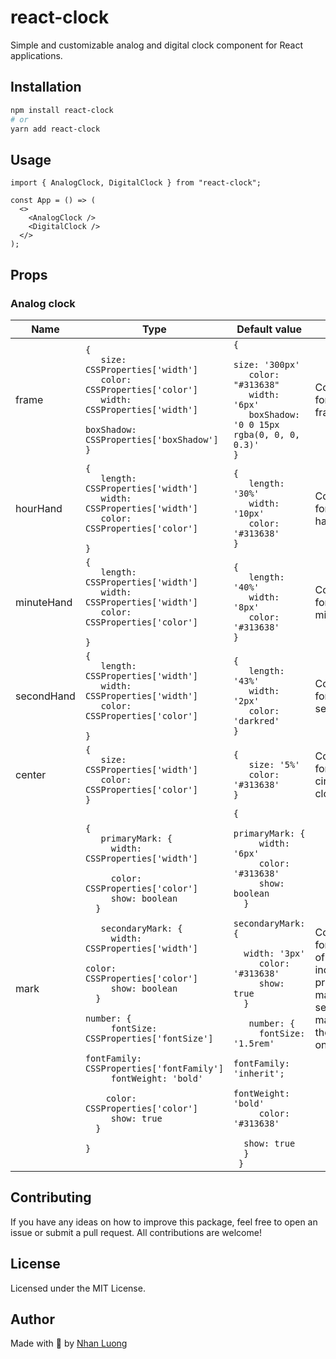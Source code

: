 # react-clock

Simple and customizable analog and digital clock component for React applications.

## Installation

```bash
npm install react-clock
# or
yarn add react-clock
```

## Usage

```tsx
import { AnalogClock, DigitalClock } from "react-clock";

const App = () => (
  <>
    <AnalogClock />
    <DigitalClock />
  </>
);
```

## Props

### Analog clock

<!-- create a table in markdown format with 4 columns named name, type, default value and note respectively -->

| Name       | Type                                                                                                                                                                                                                                                                                                                                                                                                                                                                                                                                                                                                                                                    | Default value                                                                                                                                                                                                                                                                                                                                                                                                                                                                                                                             | Note                                                                                                                |
| ---------- | ------------------------------------------------------------------------------------------------------------------------------------------------------------------------------------------------------------------------------------------------------------------------------------------------------------------------------------------------------------------------------------------------------------------------------------------------------------------------------------------------------------------------------------------------------------------------------------------------------------------------------------------------------- | ----------------------------------------------------------------------------------------------------------------------------------------------------------------------------------------------------------------------------------------------------------------------------------------------------------------------------------------------------------------------------------------------------------------------------------------------------------------------------------------------------------------------------------------- | ------------------------------------------------------------------------------------------------------------------- |
| frame      | <code>{ <br> &nbsp; size: &nbsp; CSSProperties['width'] <br> &nbsp; color: CSSProperties['color'] <br> &nbsp; width: CSSProperties['width'] <br> &nbsp; boxShadow: CSSProperties['boxShadow'] <br>}</code>                                                                                                                                                                                                                                                                                                                                                                                                                                              | <code>{ <br> &nbsp; size:&nbsp;'300px' <br> &nbsp; color: "#313638" <br> &nbsp; width: '6px' <br> &nbsp; boxShadow: '0 0 15px rgba(0, 0, 0, 0.3)' <br>}</code>                                                                                                                                                                                                                                                                                                                                                                            | Configuration for the clock frame                                                                                   |
| hourHand   | <code>{ <br> &nbsp; length: CSSProperties['width'] <br> &nbsp; width: CSSProperties['width'] <br> &nbsp; color: CSSProperties['color'] <br>}</code>                                                                                                                                                                                                                                                                                                                                                                                                                                                                                                     | <code>{ <br> &nbsp; length: '30%' <br> &nbsp; width: '10px' <br> &nbsp; color: '#313638' <br>}</code>                                                                                                                                                                                                                                                                                                                                                                                                                                     | Configuration for the hour hand                                                                                     |
| minuteHand | <code>{ <br> &nbsp; length: CSSProperties['width'] <br> &nbsp; width: CSSProperties['width'] <br> &nbsp; color: CSSProperties['color'] <br>}</code>                                                                                                                                                                                                                                                                                                                                                                                                                                                                                                     | <code>{ <br> &nbsp; length: '40%' <br> &nbsp; width: '8px' <br> &nbsp; color: '#313638' <br>}</code>                                                                                                                                                                                                                                                                                                                                                                                                                                      | Configuration for the minute hand                                                                                   |
| secondHand | <code>{ <br> &nbsp; length: CSSProperties['width'] <br> &nbsp; width: CSSProperties['width'] <br> &nbsp; color: CSSProperties['color'] <br>}</code>                                                                                                                                                                                                                                                                                                                                                                                                                                                                                                     | <code>{ <br> &nbsp; length: '43%' <br> &nbsp; width: '2px' <br> &nbsp; color: 'darkred'<br>}</code>                                                                                                                                                                                                                                                                                                                                                                                                                                       | Configuration for the second hand                                                                                   |
| center     | <code>{ <br> &nbsp; size: CSSProperties['width'] <br> &nbsp; color: CSSProperties['color'] <br>}</code>                                                                                                                                                                                                                                                                                                                                                                                                                                                                                                                                                 | <code>{ <br> &nbsp; size: '5%' <br> &nbsp; color: '#313638' <br>}</code>                                                                                                                                                                                                                                                                                                                                                                                                                                                                  | Configuration for the center circle of the clock                                                                    |
| mark       | <code>{ <br> &nbsp; primaryMark: { <br> &nbsp; &nbsp; width: CSSProperties['width'] <br> &nbsp; &nbsp; color: CSSProperties['color'] <br> &nbsp; &nbsp; show: boolean <br> &nbsp;} <br> &nbsp; secondaryMark: { <br> &nbsp; &nbsp; width: CSSProperties['width'] <br> &nbsp; &nbsp; color: CSSProperties['color'] <br> &nbsp; &nbsp; show: boolean <br> &nbsp;} <br> &nbsp; number: { <br> &nbsp; &nbsp; fontSize: CSSProperties['fontSize'] <br> &nbsp; &nbsp; fontFamily: CSSProperties['fontFamily'] <br> &nbsp; &nbsp; fontWeight: 'bold' <br> &nbsp; &nbsp; color: CSSProperties['color'] <br> &nbsp; &nbsp; show: true <br> &nbsp;} <br> }</code> | <code>{ <br> &nbsp; primaryMark: { <br> &nbsp; &nbsp; width: '6px' <br> &nbsp; &nbsp; color: '#313638' <br> &nbsp; &nbsp; show: boolean <br> &nbsp;} <br> &nbsp; secondaryMark: { <br> &nbsp; &nbsp; width: '3px' <br> &nbsp; &nbsp; color: '#313638' <br> &nbsp; &nbsp; show: true <br> &nbsp;} <br> &nbsp; number: { <br> &nbsp; &nbsp; fontSize: '1.5rem' <br> &nbsp; &nbsp; fontFamily: 'inherit'; <br> &nbsp; &nbsp; fontWeight: 'bold' <br> &nbsp; &nbsp; color: '#313638' <br> &nbsp; &nbsp; show: true <br> &nbsp;} <br> }</code> | Configuration for the marks of the clock including primary marks, <br> secondary marks and the number on the clock. |

## Contributing

If you have any ideas on how to improve this package, feel free to open an issue or submit a pull request. All contributions are welcome!

## License

Licensed under the MIT License.

## Author

Made with 🍠 by [Nhan Luong](https://nhanluong.dev)
